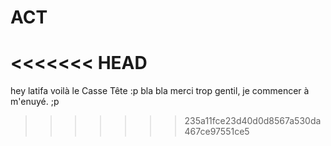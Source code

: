 # ACT
<<<<<<< HEAD
=======
hey latifa voilà le Casse Tête :p
bla bla
merci trop gentil, je commencer à m'enuyé. ;p
>>>>>>> 235a11fce23d40d0d8567a530da467ce97551ce5

